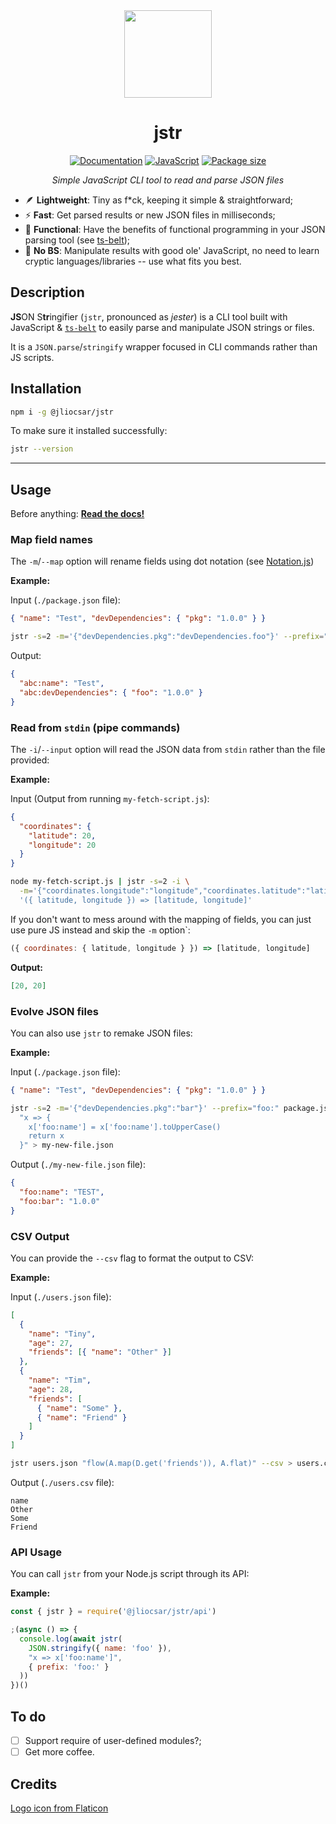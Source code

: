 <div align=center>

<img src=https://i.imgur.com/mB9u0ys.png width=140 />

# jstr

[![Documentation](https://img.shields.io/badge/docs-333?logo=gitbook&logoColor=fff)](https://jliocsar.gitbook.io/jstr/)
[![JavaScript](https://img.shields.io/badge/javascript-100%25-333?logo=javascript)](#)
[![Package size](https://img.shields.io/bundlejs/size/%40jliocsar/jstr?logo=npm)](https://www.npmjs.com/package/@jliocsar/jstr)

_Simple JavaScript CLI tool to read and parse JSON files_

</div>

- 🪶 **Lightweight**: Tiny as f*ck, keeping it simple & straightforward;
- ⚡ **Fast**: Get parsed results or new JSON files in milliseconds;
- 🦣 **Functional**: Have the benefits of functional programming in your JSON parsing tool (see [ts-belt](https://mobily.github.io/ts-belt/));
- 🙅 **No BS**: Manipulate results with good ole' JavaScript, no need to learn cryptic languages/libraries -- use what fits you best.

## Description

**JS**ON S**tr**ingifier (`jstr`, pronounced as _jester_) is a CLI tool built with JavaScript & [`ts-belt`](https://mobily.github.io/ts-belt/) to easily parse and manipulate JSON strings or files.

It is a `JSON.parse`/`stringify` wrapper focused in CLI commands rather than JS scripts.

## Installation

```sh
npm i -g @jliocsar/jstr
```

To make sure it installed successfully:

```sh
jstr --version
```

---

## Usage

Before anything: **[Read the docs!](https://jliocsar.gitbook.io/jstr/)**

### Map field names

The `-m`/`--map` option will rename fields using dot notation (see [Notation.js](https://www.npmjs.com/package/notation))

**Example:**

Input (`./package.json` file):

```json
{ "name": "Test", "devDependencies": { "pkg": "1.0.0" } }
```

```sh
jstr -s=2 -m='{"devDependencies.pkg":"devDependencies.foo"}' --prefix="bar:" package.json
```

Output:

```json
{
  "abc:name": "Test",
  "abc:devDependencies": { "foo": "1.0.0" }
}
```

### Read from `stdin` (pipe commands)

The `-i`/`--input` option will read the JSON data from `stdin` rather than the file provided:

**Example:**

Input (Output from running `my-fetch-script.js`):

```json
{
  "coordinates": {
    "latitude": 20,
    "longitude": 20
  }
}
```

```sh
node my-fetch-script.js | jstr -s=2 -i \
  -m='{"coordinates.longitude":"longitude","coordinates.latitude":"latitude"}' \
  '({ latitude, longitude }) => [latitude, longitude]'
```

If you don't want to mess around with the mapping of fields,
you can just use pure JS instead and skip the `-m` option`:

```js
({ coordinates: { latitude, longitude } }) => [latitude, longitude]
```

**Output:**

```json
[20, 20]
```

### Evolve JSON files

You can also use `jstr` to remake JSON files:

**Example:**

Input (`./package.json` file):

```json
{ "name": "Test", "devDependencies": { "pkg": "1.0.0" } }
```

```sh
jstr -s=2 -m='{"devDependencies.pkg":"bar"}' --prefix="foo:" package.json \
  "x => {
    x['foo:name'] = x['foo:name'].toUpperCase()
    return x
  }" > my-new-file.json
```

Output (`./my-new-file.json` file):

```json
{
  "foo:name": "TEST",
  "foo:bar": "1.0.0"
}
```

### CSV Output

You can provide the `--csv` flag to format the output to CSV:

**Example:**

Input (`./users.json` file):

```json
[
  {
    "name": "Tiny",
    "age": 27,
    "friends": [{ "name": "Other" }]
  },
  {
    "name": "Tim",
    "age": 28,
    "friends": [
      { "name": "Some" },
      { "name": "Friend" }
    ]
  }
]
```

```sh
jstr users.json "flow(A.map(D.get('friends')), A.flat)" --csv > users.csv
```

Output (`./users.csv` file):

```csv
name
Other
Some
Friend
```

### API Usage

You can call `jstr` from your Node.js script through its API:

**Example:**

```js
const { jstr } = require('@jliocsar/jstr/api')

;(async () => {
  console.log(await jstr(
    JSON.stringify({ name: 'foo' }),
    "x => x['foo:name']",
    { prefix: 'foo:' }
  ))
})()
```

## To do

- [ ] Support require of user-defined modules?;
- [ ] Get more coffee.

## Credits

[Logo icon from Flaticon](https://www.flaticon.com/free-icons/jester)
